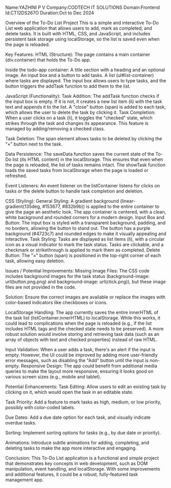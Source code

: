 Name:YAZHINI P V
Company:CODTECH IT SOLUTIONS
Domain:Frontend
Id:CT12DS267O
Duration:Oct to Dec 2024

Overview of the To-Do List Project
This is a simple and interactive To-Do List web application that allows users to add, mark as completed, and delete tasks. It is built with HTML, CSS, and JavaScript, and includes persistent task storage using localStorage, so the list is saved even when the page is reloaded.

Key Features:
HTML (Structure):
The page contains a main container (div.container) that holds the To-Do app.

Inside the todo-app container:
A title section with a heading and an optional image.
An input box and a button to add tasks.
A list (ul#list-container) where tasks are displayed.
The input box allows users to type tasks, and the button triggers the addTask function to add them to the list.

JavaScript (Functionality):
Task Addition:
The addTask function checks if the input box is empty. If it is not, it creates a new list item (li) with the task text and appends it to the list.
A "close" button (span) is added to each task, which allows the user to delete the task by clicking it.
Task Completion:
When a user clicks on a task (li), it toggles the "checked" state, which strikes through the task and changes its appearance. This feature is managed by adding/removing a checked class.

Task Deletion:
The span element allows tasks to be deleted by clicking the "×" button next to the task.


Data Persistence:
The saveData function saves the current state of the To-Do list (its HTML content) in the localStorage. This ensures that even when the page is reloaded, the list of tasks remains intact.
The showTask function loads the saved tasks from localStorage when the page is loaded or refreshed.

Event Listeners:
An event listener on the listContainer listens for clicks on tasks or the delete button to handle task completion and deletion.

CSS (Styling):
General Styling:
A gradient background (linear-gradient(135deg, #153677, #832b9b)) is applied to the entire container to give the page an aesthetic look.
The app container is centered, with a clean, white background and rounded corners for a modern design.
Input Box and Button:
The input box is styled with a transparent background, padding, and no borders, allowing the button to stand out.
The button has a purple background (#4723c7) and rounded edges to make it visually appealing and interactive.
Task Styling:
Tasks are displayed as list items (li), with a circular icon as a visual indicator to mark the task status.
Tasks are clickable, and a checkmark or strikethrough is applied to mark them as completed.
Delete Button:
The "×" button (span) is positioned in the top-right corner of each task, allowing easy deletion.

Issues / Potential Improvements:
Missing Image Files:
The CSS code includes background images for the task status (background-image: url(button.png.png) and background-image: url(ctick.png)), but these image files are not provided in the code.

Solution: Ensure the correct images are available or replace the images with color-based indicators like checkboxes or icons.

LocalStorage Handling:
The app currently saves the entire innerHTML of the task list (listContainer.innerHTML) to localStorage. While this works, it could lead to complications when the page is reloaded (e.g., if the list includes HTML tags and the checked state needs to be preserved). A more robust solution would involve storing and retrieving task data (such as an array of objects with text and checked properties) instead of raw HTML.

Input Validation:
When a user adds a task, there's an alert if the input is empty. However, the UI could be improved by adding more user-friendly error messages, such as disabling the "Add" button until the input is non-empty.
Responsive Design:
The app could benefit from additional media queries to make the layout more responsive, ensuring it looks good on various screen sizes (e.g., mobile and tablet).

Potential Enhancements:
Task Editing:
Allow users to edit an existing task by clicking on it, which would open the task in an editable state.

Task Priority:
Add a feature to mark tasks as high, medium, or low priority, possibly with color-coded labels.

Due Dates:
Add a due date option for each task, and visually indicate overdue tasks.

Sorting:
Implement sorting options for tasks (e.g., by due date or priority).

Animations:
Introduce subtle animations for adding, completing, and deleting tasks to make the app more interactive and engaging.

Conclusion:
This To-Do List application is a functional and simple project that demonstrates key concepts in web development, such as DOM manipulation, event handling, and localStorage. With some improvements and additional features, it could be a robust, fully-featured task management app.
